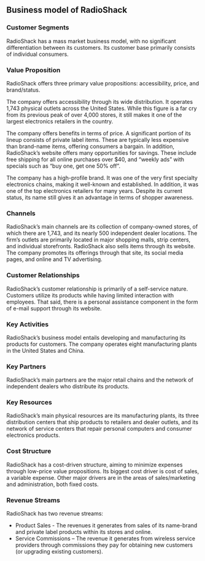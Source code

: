 Business model of RadioShack
----------------------------

 ### Customer Segments

 RadioShack has a mass market business model, with no significant differentiation between its customers. Its customer base primarily consists of individual consumers.

 ### Value Proposition

 RadioShack offers three primary value propositions: accessibility, price, and brand/status.

 The company offers accessibility through its wide distribution. It operates 1,743 physical outlets across the United States. While this figure is a far cry from its previous peak of over 4,000 stores, it still makes it one of the largest electronics retailers in the country.

 The company offers benefits in terms of price. A significant portion of its lineup consists of private label items. These are typically less expensive than brand-name items, offering consumers a bargain. In addition, RadioShack’s website offers many opportunities for savings. These include free shipping for all online purchases over $40, and “weekly ads” with specials such as “buy one, get one 50% off”.

 The company has a high-profile brand. It was one of the very first specialty electronics chains, making it well-known and established. In addition, it was one of the top electronics retailers for many years. Despite its current status, its name still gives it an advantage in terms of shopper awareness.

 ### Channels

 RadioShack’s main channels are its collection of company-owned stores, of which there are 1,743, and its nearly 500 independent dealer locations. The firm’s outlets are primarily located in major shopping malls, strip centers, and individual storefronts. RadioShack also sells items through its website. The company promotes its offerings through that site, its social media pages, and online and TV advertising.

 ### Customer Relationships

 RadioShack’s customer relationship is primarily of a self-service nature. Customers utilize its products while having limited interaction with employees. That said, there is a personal assistance component in the form of e-mail support through its website.

 ### Key Activities

 RadioShack’s business model entails developing and manufacturing its products for customers. The company operates eight manufacturing plants in the United States and China.

 ### Key Partners

 RadioShack’s main partners are the major retail chains and the network of independent dealers who distribute its products.

 ### Key Resources

 RadioShack’s main physical resources are its manufacturing plants, its three distribution centers that ship products to retailers and dealer outlets, and its network of service centers that repair personal computers and consumer electronics products.

 ### Cost Structure

 RadioShack has a cost-driven structure, aiming to minimize expenses through low-price value propositions. Its biggest cost driver is cost of sales, a variable expense. Other major drivers are in the areas of sales/marketing and administration, both fixed costs.

 ### Revenue Streams

 RadioShack has two revenue streams:

  * Product Sales - The revenues it generates from sales of its name-brand and private label products within its stores and online.
 * Service Commissions – The revenue it generates from wireless service providers through commissions they pay for obtaining new customers (or upgrading existing customers).